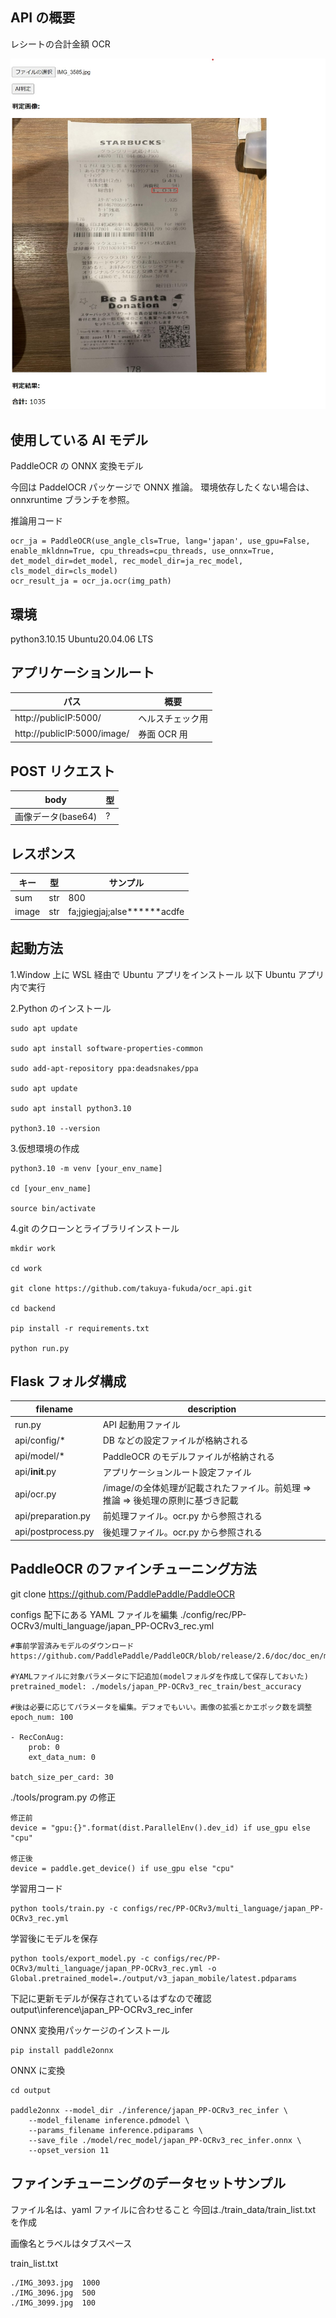 ## API の概要

レシートの合計金額 OCR

![OCR例](./image.jpg)

## 使用している AI モデル

PaddleOCR の ONNX 変換モデル

今回は PaddelOCR パッケージで ONNX 推論。
環境依存したくない場合は、onnxruntime ブランチを参照。

推論用コード

```
ocr_ja = PaddleOCR(use_angle_cls=True, lang='japan', use_gpu=False, enable_mkldnn=True, cpu_threads=cpu_threads, use_onnx=True, det_model_dir=det_model, rec_model_dir=ja_rec_model, cls_model_dir=cls_model)
ocr_result_ja = ocr_ja.ocr(img_path)
```

## 環境

python3.10.15
Ubuntu20.04.06 LTS

## アプリケーションルート

| パス                        | 概要             |
| --------------------------- | ---------------- |
| http://publicIP:5000/       | ヘルスチェック用 |
| http://publicIP:5000/image/ | 券面 OCR 用      |

## POST リクエスト

| body               | 型  |
| ------------------ | --- |
| 画像データ(base64) | ?   |

## レスポンス

| キー  | 型  | サンプル                      |
| ----- | --- | ----------------------------- |
| sum   | str | 800                           |
| image | str | fa;jgiegjaj;alse**\*\***acdfe |

## 起動方法

1.Window 上に WSL 経由で Ubuntu アプリをインストール
以下 Ubuntu アプリ内で実行

2.Python のインストール

```
sudo apt update

sudo apt install software-properties-common

sudo add-apt-repository ppa:deadsnakes/ppa

sudo apt update

sudo apt install python3.10

python3.10 --version
```

3.仮想環境の作成

```
python3.10 -m venv [your_env_name]

cd [your_env_name]

source bin/activate
```

4.git のクローンとライブラリインストール

```
mkdir work

cd work

git clone https://github.com/takuya-fukuda/ocr_api.git

cd backend

pip install -r requirements.txt

python run.py
```

## Flask フォルダ構成

| filename           | description                                                                     |
| ------------------ | ------------------------------------------------------------------------------- |
| run.py             | API 起動用ファイル                                                              |
| api/config/\*      | DB などの設定ファイルが格納される                                               |
| api/model/\*       | PaddleOCR のモデルファイルが格納される                                          |
| api/**init**.py    | アプリケーションルート設定ファイル                                              |
| api/ocr.py         | /image/の全体処理が記載されたファイル。前処理 ⇒ 推論 ⇒ 後処理の原則に基づき記載 |
| api/preparation.py | 前処理ファイル。ocr.py から参照される                                           |
| api/postprocess.py | 後処理ファイル。ocr.py から参照される                                           |

## PaddleOCR のファインチューニング方法

git clone https://github.com/PaddlePaddle/PaddleOCR

configs 配下にある YAML ファイルを編集
./config/rec/PP-OCRv3/multi_language/japan_PP-OCRv3_rec.yml

```
#事前学習済みモデルのダウンロード
https://github.com/PaddlePaddle/PaddleOCR/blob/release/2.6/doc/doc_en/models_list_en.md

#YAMLファイルに対象パラメータに下記追加(modelフォルダを作成して保存しておいた)
pretrained_model: ./models/japan_PP-OCRv3_rec_train/best_accuracy

#後は必要に応じてパラメータを編集。デフォでもいい。画像の拡張とかエポック数を調整
epoch_num: 100

- RecConAug:
    prob: 0
    ext_data_num: 0

batch_size_per_card: 30
```

./tools/program.py の修正

```
修正前
device = "gpu:{}".format(dist.ParallelEnv().dev_id) if use_gpu else "cpu"

修正後
device = paddle.get_device() if use_gpu else "cpu"
```

学習用コード

```
python tools/train.py -c configs/rec/PP-OCRv3/multi_language/japan_PP-OCRv3_rec.yml
```

学習後にモデルを保存

```
python tools/export_model.py -c configs/rec/PP-OCRv3/multi_language/japan_PP-OCRv3_rec.yml -o Global.pretrained_model=./output/v3_japan_mobile/latest.pdparams
```

下記に更新モデルが保存されているはずなので確認
output\inference\japan_PP-OCRv3_rec_infer

ONNX 変換用パッケージのインストール

```
pip install paddle2onnx
```

ONNX に変換

```
cd output

paddle2onnx --model_dir ./inference/japan_PP-OCRv3_rec_infer \
    --model_filename inference.pdmodel \
    --params_filename inference.pdiparams \
    --save_file ./model/rec_model/japan_PP-OCRv3_rec_infer.onnx \
    --opset_version 11
```

## ファインチューニングのデータセットサンプル

ファイル名は、yaml ファイルに合わせること
今回は./train_data/train_list.txt を作成

画像名とラベルはタブスペース

train_list.txt

```
./IMG_3093.jpg	1000
./IMG_3096.jpg	500
./IMG_3099.jpg	100
```
